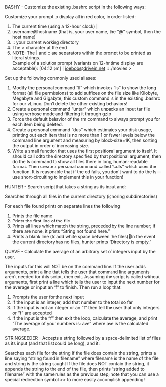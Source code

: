 BASHY - Customize the existing .bashrc script in the following ways:

Customize your prompt to display all in red color, in order listed:
1.    The current time (using a 12-hour clock) |
2.    username@hostname (that is, your user name, the “@” symbol, then the host name)
3.    :: your current working directory
4.    The > character at the end
5.    NOTE: The | and :: are separators within the prompt to be printed as literal strings.  
Example of a solution prompt (variants on 12-hr time display are acceptable):
[04:12 pm] | joebob@drivein.net :: ./movies >

Set up the following commonly used aliases:
1.    Modify the personal command “ll” which invokes “ls” to show the long format (all file permissions) to add suffixes on the file size like Kilobyte, Megabyte 
and Gigabyte; this custom command is in the existing .bashrc for our vLinux.  Don’t delete the other existing behaviors!
2.    Create a personal command “untar” which unpacks an input tar file using verbose mode and filtering it through gzip
3.    Force the default behavior of the rm command to always prompt you for each item being deleted.
4.    Create a personal command “dus” which estimates your disk usage, printing out each item that is no more than 1 or fewer levels below the command line argument 
and measuring by block-size=1K, then sorting the output in order of increasing size.
5.    Write a small function that uses the first positional argument to itself.  It should call cdto the directory specified by that positional argument, then do 
the ls command to show all files there in long, human-readable format.  Then create a personal command called “cdls” which uses the function.  It is reasonable that 
if the cd fails, you don’t want to do the ls—use short-circuiting to implement this in your function!

HUNTER - Search script that takes a string as its input and:

Searches through all files in the current directory (ignoring subdirectories)

For each file found prints on separate lines the following
1.    Prints the file name
2.    Prints the first line of the file
3.    Prints all lines which match the string, preceded by the line number; if there are none, it prints “String not found here.”
4.    Prints a blank line (to add white space between the files)In the event the current directory has no files, hunter prints “Directory is empty.”

QUAVE - Calculate the average of an arbitrary set of integers input by the user.

The inputs for this will NOT be on the command line.  If the user adds arguments, print a line that tells the user that command line arguments aren’t needed for 
this script, then exit.
Assuming the script is called without arguments, first print a line which tells the user to input the next number for the average or input an “f” to finish.  Then 
run a loop that:
1.    Prompts the user for the next input
2.    If the input is an integer, add that number to the total so far
3.    If the input is not an integer or an “f” then tell the user that only integers or “f” are accepted
4.    If the input is the “f” then exit the loop, calculate the average, and print “The average of your numbers is: ave” where ave is the calculated average.

STRINGSEEDER - Accepts a string followed by a space-delimited list of files as its input (and that list could be long), and it:

Searches each file for the string
If the file does contain the string, prints a line saying “string found in filename” where filename is the name of the file and string is the string sought
If the file does NOT contain the string, it appends the string to the end of the file, then prints “string added to filename” with the same rules as the previous 
step; note that you can use a special redirection symbol >> to more easily accomplish appending!
